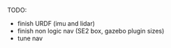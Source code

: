 TODO:
- finish URDF (imu and lidar)
- finish non logic nav (SE2 box, gazebo plugin sizes)
- tune nav